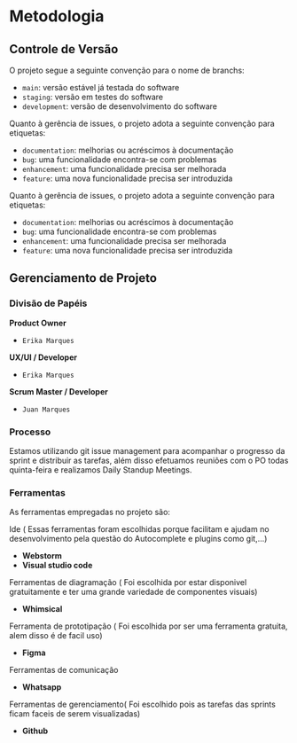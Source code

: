 # Metodologia

## Controle de Versão

O projeto segue a seguinte convenção para o nome de branchs:
- `main`: versão estável já testada do software
- `staging`: versão em testes do software
- `development`: versão de desenvolvimento do software

Quanto à gerência de issues, o projeto adota a seguinte convenção para etiquetas:
- `documentation`: melhorias ou acréscimos à documentação
- `bug`: uma funcionalidade encontra-se com problemas
- `enhancement`: uma funcionalidade precisa ser melhorada
- `feature`: uma nova funcionalidade precisa ser introduzida

Quanto à gerência de issues, o projeto adota a seguinte convenção para
etiquetas:

- `documentation`: melhorias ou acréscimos à documentação
- `bug`: uma funcionalidade encontra-se com problemas
- `enhancement`: uma funcionalidade precisa ser melhorada
- `feature`: uma nova funcionalidade precisa ser introduzida

## Gerenciamento de Projeto

### Divisão de Papéis

**Product Owner**
- `Erika Marques`

**UX/UI / Developer**
- `Erika Marques`

**Scrum Master / Developer**
- `Juan Marques`

### Processo

Estamos utilizando git issue management para acompanhar o progresso da sprint e distribuir as tarefas, além disso efetuamos reuniões com o PO todas quinta-feira e realizamos Daily Standup Meetings.

### Ferramentas

As ferramentas empregadas no projeto são:

Ide ( Essas ferramentas foram escolhidas porque facilitam e ajudam no desenvolvimento pela questão do Autocomplete e plugins como git,...)
- **Webstorm**
- **Visual studio code**

Ferramentas de diagramação ( Foi escolhida por estar disponivel gratuitamente e ter uma grande variedade de componentes visuais)
- **Whimsical**

Ferramenta de prototipação ( Foi escolhida por ser uma ferramenta gratuita, alem disso é de facil uso)
- **Figma**

Ferramentas de comunicação
- **Whatsapp** 

Ferramentas de gerenciamento( Foi escolhido pois as tarefas das sprints ficam faceis de serem visualizadas) 

- **Github**


